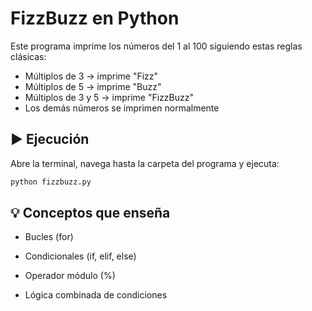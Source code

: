 # FizzBuzz en Python

Este programa imprime los números del 1 al 100 siguiendo estas reglas clásicas:
- Múltiplos de 3 → imprime "Fizz"
- Múltiplos de 5 → imprime "Buzz"
- Múltiplos de 3 y 5 → imprime "FizzBuzz"
- Los demás números se imprimen normalmente

## ▶️ Ejecución
Abre la terminal, navega hasta la carpeta del programa y ejecuta:
```bash
python fizzbuzz.py
```
## 💡 Conceptos que enseña

- Bucles (for)

- Condicionales (if, elif, else)

- Operador módulo (%)

- Lógica combinada de condiciones
